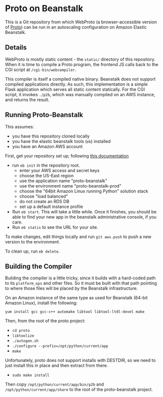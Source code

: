 Proto on Beanstalk
==================

This is a Git repository from which WebProto (a browser-accessible version of [Proto](http://proto.bbn.com/)) can be run in an autoscaling configuration on Amazon Elastic Beanstalk.

Details
-------

WebProto is mostly static content - the `static/` directory of this repository.
When it is time to compile a Proto program, the frontend JS calls back to the CGI script at `/cgi-bin/webcompiler`.

This compiler is itself a compiled native binary.
Beanstalk does not support compiled applications directly.
As such, this implementation is a simple Flask application which serves all static content statically.
For the CGI script, it invokes `./p2b`, which was manually compiled on an AWS instance, and returns the result.

Running Proto-Beanstalk
-----------------------

This assumes:
* you have this repository cloned locally
* you have the elastic beanstalk tools (``eb``) installed
* you have an Amazon AWS account

First, get your repository set up; following [this documentation](http://docs.aws.amazon.com/elasticbeanstalk/latest/dg/create_deploy_Python_flask.html)

* run ``eb init`` in the repository root.
  * enter your AWS access and secret keys
  * choose the US-East region
  * use the application name "proto-beanstalk"
  * use the environment name "proto-beanstalk-prod"
  * choose the "64bit Amazon Linux running Python" solution stack
  * choose "load balanced"
  * do not create an RDS DB
  * set up a default instance profile
* Run ``eb start``.  This will take a little while.
  Once it finishes, you should be able to find your new app in the beanstalk administrative console, if you care.
* Run ``eb statis`` to see the URL for your site.

To make changes, edit things locally and run ``git aws.push`` to push a new version to the environment.

To clean up, run ``eb delete``.

Building the Compiler
---------------------

Building the compiler is a little tricky, since it builds with a hard-coded path to its ``platform_ops`` and other files.
So it must be built with that path pointing to where those files will be placed by the Beanstalk infrastructure.

On an Amazon instance of the same type as used for Beanstalk (64-bit Amazon Linux), install the following:

```
yum install gcc gcc-c++ automake libtool libtool-ltdl-devel make
```

Then, from the root of the proto project:

* ``cd proto``
* ``libtoolize``
* ``./autogen.sh``
* ``./configure --prefix=/opt/python/current/app``
* ``make``

Unfortunately, proto does not support installs with DESTDIR, so we need to just install this in place and then extract from there.

* ``sudo make install``

Then copy ``/opt/python/current/app/bin/p2b`` and ``/opt/python/current/app/share`` to the root of the proto-beanstalk project.
